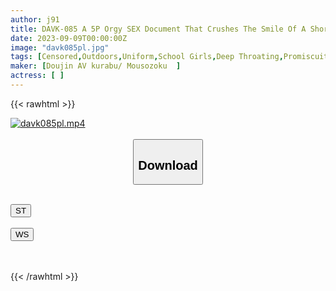 ```yaml
---
author: j91
title: DAVK-085 A 5P Orgy SEX Document That Crushes The Smile Of A Short Black Haired Beautiful Girl First Experience Irama Continuous Fire Ezuki Even If You Agony, The Cancer Is Ignored And Full Erection Middle-aged Giant Mara Infinite Insertion Until De M Falls Semen Pickled Systemic Sensation Zone Training Training
date: 2023-09-09T00:00:00Z
image: "davk085pl.jpg"
tags: [Censored,Outdoors,Uniform,School Girls,Deep Throating,Promiscuity	]
maker: [Doujin AV kurabu/ Mousozoku  ]
actress: [ ]
---
```



{{< rawhtml >}}

<div class="video" data-videoid="rJp3Lor8lRC3Mz">
    <a href="javascript:;">
        <img src="https://my.j91.asia/posts/davk085pl/davk085pl.jpg" width="WIDTH" height="HEIGHT" alt="davk085pl.mp4" loading="lazy">
    </a>
</div>

<script type="text/javascript" src="https://j91.asia/asset/on-demand-st.js"></script>

<br>
  <link rel="stylesheet" href="https://j91.asia/asset/bs5.css">
  
  <center>
  <button class="btn btn-primary" type="button" data-bs-toggle="collapse" data-bs-target=".multi-collapse" aria-expanded="false" aria-controls="multiCollapseExample1 multiCollapseExample2"><h2>Download</h2></button></center>
</p>
<div class="row">
  <div class="col">
    <div class="collapse multi-collapse" id="multiCollapseExample1">
      <div class="card card-body">
	      	      <br>
<div class="buttons">  
<a href="https://streamtape.to/v/rJp3Lor8lRC3Mz"><button class="btn-hover color-3"><i class="fa fa-download"></i> ST</button></a></div>
    </div>
  </div>
</div>
  <div class="col">
    <div class="collapse multi-collapse" id="multiCollapseExample2">
      <div class="card card-body">
	      <br>
<div class="buttons">
    <a href="https://wolfstream.tv/ggwmlvftqs1o"><button class="btn-hover color-9"><i class="fa fa-download"></i> WS</button></a></div>
<br><br>
      </div>
    </div>
  </div>
</div>

{{< /rawhtml >}}